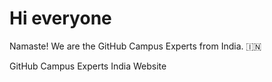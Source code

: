 # Hi everyone

Namaste! We are the GitHub Campus Experts from India. 🇮🇳

GitHub Campus Experts India Website
